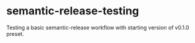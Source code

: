# semantic-release-testing

Testing a basic semantic-release workflow with starting version of v0.1.0 preset.


